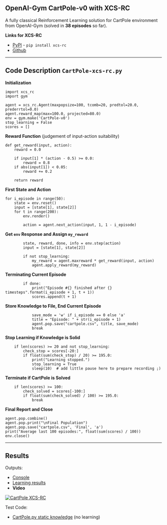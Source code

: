 ## OpenAI-Gym CartPole-v0 with XCS-RC

A fully classical Reinforcement Learning solution for CartPole environment from OpenAI-Gym (solved in **38 episodes** so far).

**Links for XCS-RC**
* [PyPI](https://pypi.org/project/xcs-rc/) - `pip install xcs-rc`
* [Github](https://github.com/nuggfr/xcs-rc-python)

---

## Code Description `CartPole-xcs-rc.py`

**Initialization**
```
import xcs_rc
import gym

agent = xcs_rc.Agent(maxpopsize=100, tcomb=20, predtol=20.0, prederrtol=0.0)
agent.reward_map(max=100.0, projected=80.0)
env = gym.make('CartPole-v0')
stop_learning = False
scores = []
```

**Reward Function** (judgement of input-action suitability)
```
def get_reward(input, action):
    reward = 0.0

    if input[1] * (action - 0.5) >= 0.0:
        reward = 0.8
    if abs(input[1]) < 0.05:
        reward += 0.2

    return reward
```

**First State and Action**
```
for i_episode in range(50):
    state = env.reset()
    input = [state[1], state[2]]
    for t in range(200):
        env.render()

        action = agent.next_action(input, 1, 1 - i_episode)
```

**Get `env` Response and Assign `my_reward`**
```
        state, reward, done, info = env.step(action)
        input = [state[1], state[2]]

        if not stop_learning:
            my_reward = agent.maxreward * get_reward(input, action)
            agent.apply_reward(my_reward)
```

**Terminating Current Episode**
```
        if done:
            print("Episode #{} finished after {} timesteps".format(i_episode + 1, t + 1))
            scores.append(t + 1)
```

**Store Knowledge to File, End Current Episode**
```
            save_mode = 'w' if i_episode == 0 else 'a'
            title = "Episode: " + str(i_episode + 1)
            agent.pop.save("cartpole.csv", title, save_mode)
            break
```
  
**Stop Learning if Knowledge is Solid**
```
    if len(scores) >= 20 and not stop_learning:
        check_stop = scores[-20:]
        if float(sum(check_stop) / 20) >= 195.0:
            print("Learning stopped.")
            stop_learning = True
            sleep(10)  # add little pause here to prepare recording ;)
```

**Terminate if CartPole is Solved**
```
    if len(scores) >= 100:
        check_solved = scores[-100:]
        if float(sum(check_solved) / 100) >= 195.0:
            break
```

**Final Report and Close**
```
agent.pop.combine()
agent.pop.print("\nFinal Population")
agent.pop.save("cartpole.csv", 'Final', 'a')
print("Average last 100 episodes:", float(sum(scores) / 100))
env.close()
```

---

## Results

Outputs:
* [Console](https://github.com/nuggfr/cartpole-xcs-rc/blob/master/console.txt)
* [Learning results](https://github.com/nuggfr/cartpole-xcs-rc/blob/master/cartpole.csv)
* **Video**

[![CartPole XCS-RC](https://img.youtube.com/vi/mJoavWV80MM/0.jpg)](https://youtu.be/mJoavWV80MM)

Test Code:
* [CartPole.py static knowledge](https://github.com/nuggfr/cartpole-xcs-rc/blob/master/cartpole_static_knowledge.py) (no learning)
